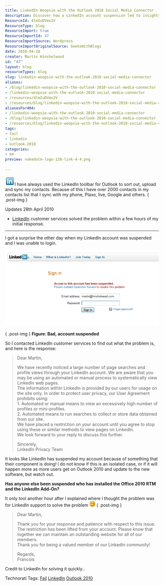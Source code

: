 ```yaml
---
title: LinkedIn Woopsie with the Outlook 2010 Social Media Connector
description: Discover how a LinkedIn account suspension led to insights on the Outlook 2010 Social Media Connector. Learn from my experience and avoid pitfalls!
ResourceId: 4lmIuDVmx2V
ResourceType: blog
ResourceImport: true
ResourceImportId: 47
ResourceImportSource: Wordpress
ResourceImportOriginalSource: GeeksWithBlogs
date: 2010-04-28
creator: Martin Hinshelwood
id: "47"
layout: blog
resourceTypes: blog
slug: linkedin-woopsie-with-the-outlook-2010-social-media-connector
aliases:
- /blog/linkedin-woopsie-with-the-outlook-2010-social-media-connector
- /linkedin-woopsie-with-the-outlook-2010-social-media-connector
- /resources/4lmIuDVmx2V
- /resources/blog/linkedin-woopsie-with-the-outlook-2010-social-media-connector
aliasesFor404:
- /linkedin-woopsie-with-the-outlook-2010-social-media-connector
- /blog/linkedin-woopsie-with-the-outlook-2010-social-media-connector
- /resources/blog/linkedin-woopsie-with-the-outlook-2010-social-media-connector
tags:
- fail
- linkedin
- outlook-2010
categories:
- me
preview: nakedalm-logo-128-link-4-4.png

---
```

![linkedin-logo](images/LinkedInAccountSuspended_F8E0-linkedin-logo_-2-2.jpg)I have always used the LinkedIn toolbar for Outlook to sort out, upload and sync my contacts. Because of this I have over 2000 contacts in my contacts list that I sync with my phone, Plaxo, live, Google and others.
{ .post-img }

Updates 28th April 2010

- [LinkedIn](http://linkedin.com) customer services solved the problem within a few hours of my initial response.

---

I got a surprise the other day when my LinkedIn account was suspended and I was unable to login.

![image[4]](images/LinkedInAccountSuspended_F8E0-image4_-1-1.png)   
{ .post-img }
**Figure: Bad, account suspended**

So I contacted LinkedIn customer services to find out what the problem is, and here is the response:

> Dear Martin,
>
> We have recently noticed a large number of page searches and profile views through your LinkedIn account. We are aware that you may be using an automated or manual process to systematically view LinkedIn web pages.  
> The information within LinkedIn is provided by our users for usage on the site only. In order to protect user privacy, our User Agreement prohibits using:  
> 1\. Automated or manual means to view an excessively high number of profiles or mini-profiles.  
> 2\. Automated means to run searches to collect or store data obtained from our site.  
> We have placed a restriction on your account until you agree to stop using these or similar methods to view pages on LinkedIn.  
> We look forward to your reply to discuss this further.
>
> Sincerely,  
> LinkedIn Privacy Team

It looks like LinkedIn has suspended my account because of something that their component is doing! I do not know if this is an isolated case, or if it will happen more as more users get on Outlook 2010 and update to the new software, but watch out.

**Has anyone else been suspended who has installed the Office 2010 RTM and the LinkedIn Add-On?**

It only tool another hour after I explained where I thought the problem was for LinkedIn support to solve the problem ![Smile](images/LinkedInAccountSuspended_F8E0-wlEmoticon-smile_2-3-3.png)
{ .post-img }

> Dear Martin,
>
> Thank you for your response and patience with respect to this issue.  
> The restriction has been lifted from your account. Please know that together we can maintain an outstanding website for all of our members.  
> Thank you for being a valued member of our LinkedIn community!
>
> Regards,  
> Francois

Credit to LinkedIn for solving it quickly..

Technorati Tags: [Fail](http://technorati.com/tags/Fail) [LinkedIn](http://technorati.com/tags/LinkedIn) [Outlook 2010](http://technorati.com/tags/Outlook+2010)
